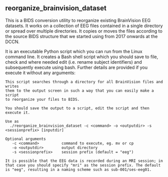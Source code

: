 ## reorganize_brainvision_dataset

This is a BIDS conversion utility to reorganize existing BrainVision EEG datasets. It works on a collection of EEG files contained in a single directory or spread over multiple directories. It copies or moves the files according to the source BIDS structure that we started using from 2017 onwards at the DCCN.

It is an executable Python script which you can run from the Linux command line. It creates a Bash shell script which you should save to file, check and where needed edit (i.e. rename subject identifiers) and subsequently execute using bash. Further details are provided if you execute it without any arguments:

```
This script searches through a directory for all BrainVision files and writes
them to the output screen in such a way that you can easily make a script
to reorganize your files to BIDS.

You should save the output to a script, edit the script and then execute it.

Use as
  ./reorganize_brainvision_dataset -c <command> -o <outputdir> -s <sessionprefix> [inputdir]

Optional arguments
   -c <command>          command to execute, eg. mv or cp
   -o <outputdir>        output directory
   -s <sessionprefix>    session prefix (default = "eeg")

It is possible that the EEG data is recorded during an MRI session; in
that case you should specify "mri" as the session prefix. The default
is "eeg", resulting in a naming scheme such as sub-001/ses-eeg01.
```
